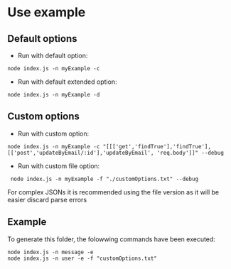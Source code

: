 # Use example
## Default options
- Run with default option:
```
node index.js -n myExample -c
```
- Run with default extended option:
```
node index.js -n myExample -d
```

## Custom options
- Run with custom option:
```
node index.js -n myExample -c "[[['get','findTrue'],'findTrue'],[['post','updateByEmail/:id'],'updateByEmail', 'req.body']]" --debug
```
- Run with custom file option:
```
 node index.js -n myExample -f "./customOptions.txt" --debug
```
For complex JSONs it is recommended using the file version as it will be easier discard parse errors

## Example
To generate this folder, the folowwing commands have been executed:
```
node index.js -n message -e
node index.js -n user -e -f "customOptions.txt"
```